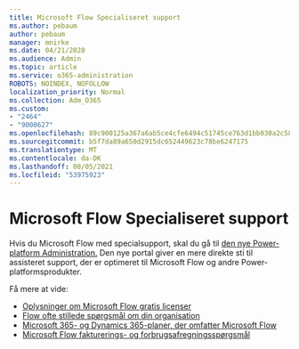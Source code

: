 ```yaml
---
title: Microsoft Flow Specialiseret support
ms.author: pebaum
author: pebaum
manager: mnirke
ms.date: 04/21/2020
ms.audience: Admin
ms.topic: article
ms.service: o365-administration
ROBOTS: NOINDEX, NOFOLLOW
localization_priority: Normal
ms.collection: Adm_O365
ms.custom:
- "2464"
- "9000627"
ms.openlocfilehash: 89c900125a367a6ab5ce4cfe6494c51745ce763d1bb030a2c589a906525f21de
ms.sourcegitcommit: b5f7da89a650d2915dc652449623c78be6247175
ms.translationtype: MT
ms.contentlocale: da-DK
ms.lasthandoff: 08/05/2021
ms.locfileid: "53975923"
---
```

# <a name="microsoft-flow-specialized-support"></a>Microsoft Flow Specialiseret support

Hvis du Microsoft Flow med specialsupport, skal du gå til [den nye Power-platform Administration.](https://aka.ms/flowadminsupport) Den nye portal giver en mere direkte sti til assisteret support, der er optimeret til Microsoft Flow og andre Power-platformsprodukter.

Få mere at vide:
- [Oplysninger om Microsoft Flow gratis licenser](https://go.microsoft.com/fwlink/?linkid=2095610)
- [Flow ofte stillede spørgsmål om din organisation](https://go.microsoft.com/fwlink/?linkid=2072608)
- [Microsoft 365- og Dynamics 365-planer, der omfatter Microsoft Flow](https://go.microsoft.com/fwlink/?linkid=2072406)
- [Microsoft Flow fakturerings- og forbrugsafregningsspørgsmål](https://go.microsoft.com/fwlink/?linkid=2072612)
